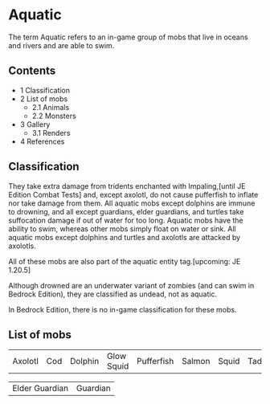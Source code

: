# Aquatic
The term Aquatic refers to an in-game group of mobs that live in oceans and rivers and are able to swim.

## Contents
- 1 Classification
- 2 List of mobs
	- 2.1 Animals
	- 2.2 Monsters
- 3 Gallery
	- 3.1 Renders
- 4 References

## Classification
They take extra damage from tridents enchanted with Impaling,‌‌[until JE Edition Combat Tests] and, except axolotl, do not cause pufferfish to inflate nor take damage from them. All aquatic mobs except dolphins are immune to drowning, and all except guardians, elder guardians, and turtles take suffocation damage if out of water for too long. Aquatic mobs have the ability to swim, whereas other mobs simply float on water or sink. All aquatic mobs except dolphins and turtles and axolotls are attacked by axolotls.

All of these mobs are also part of the aquatic entity tag.‌[upcoming: JE 1.20.5]

Although drowned are an underwater variant of zombies (and can swim in Bedrock Edition), they are classified as undead, not as aquatic.

In Bedrock Edition, there is no in-game classification for these mobs.

## List of mobs
|         |     |         |            |            |        |       |         |               |        |
|---------|-----|---------|------------|------------|--------|-------|---------|---------------|--------|
| Axolotl | Cod | Dolphin | Glow Squid | Pufferfish | Salmon | Squid | Tadpole | Tropical Fish | Turtle |

|                |          |
|----------------|----------|
| Elder Guardian | Guardian |


